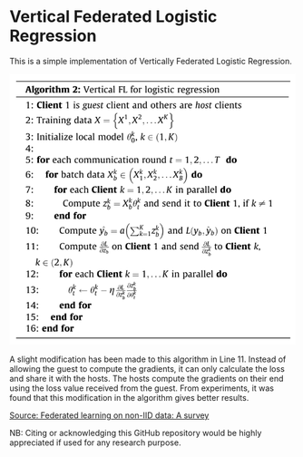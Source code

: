 # Vertical Federated Logistic Regression
This is a simple implementation of Vertically Federated Logistic Regression.

![Algorithm for HFL](VFL_Algorithm.PNG)

A slight modification has been made to this algorithm in Line 11. Instead of allowing the guest to compute the gradients, it can only calculate the loss and share it with the hosts. The hosts compute the gradients on their end using the loss value received from the guest. From experiments, it was found that this modification in the algorithm gives better results.

[Source: Federated learning on non-IID data: A survey](https://www.sciencedirect.com/science/article/abs/pii/S0925231221013254)

NB: Citing or acknowledging this GitHub repository would be highly appreciated if used for any research purpose.
